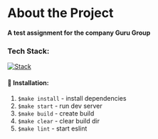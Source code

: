 <h1>About the Project</h1>
<p><strong>A test assignment for the company Guru Group</strong></p>

### Tech Stack:
[![Stack](https://skillicons.dev/icons?i=ts,react,styledcomponents)](https://skillicons.dev)

#### 🧰 Installation:
1. ```$make install``` - install dependencies
2. ```$make start``` - run dev server
3. ```$make build``` - create build
4. ```$make clear``` - clear build dir
5. ```$make lint``` - start eslint
